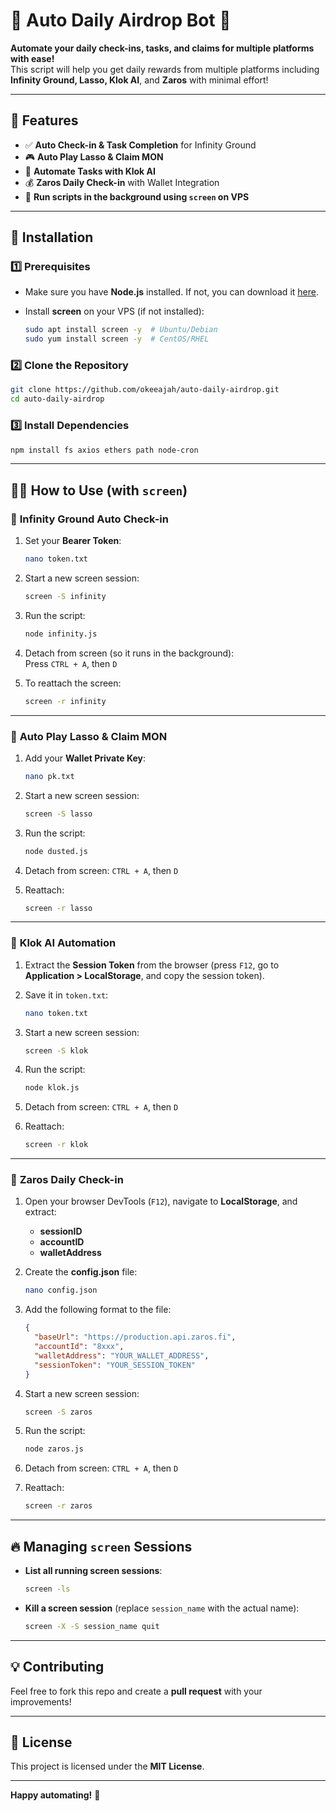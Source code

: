 # 🎉 **Auto Daily Airdrop Bot** 🎉

**Automate your daily check-ins, tasks, and claims for multiple platforms with ease!**  
This script will help you get daily rewards from multiple platforms including **Infinity Ground, Lasso, Klok AI**, and **Zaros** with minimal effort!

---

## 🧩 Features
- ✅ **Auto Check-in & Task Completion** for Infinity Ground
- 🎮 **Auto Play Lasso & Claim MON**
- 🤖 **Automate Tasks with Klok AI**
- 💰 **Zaros Daily Check-in** with Wallet Integration
- 🔄 **Run scripts in the background using `screen` on VPS**

---

## 🚀 Installation

### 1️⃣ Prerequisites
- Make sure you have **Node.js** installed. If not, you can download it [here](https://nodejs.org/).
- Install **screen** on your VPS (if not installed):

  ```bash
  sudo apt install screen -y  # Ubuntu/Debian
  sudo yum install screen -y  # CentOS/RHEL
  ```

### 2️⃣ Clone the Repository

```bash
git clone https://github.com/okeeajah/auto-daily-airdrop.git
cd auto-daily-airdrop
```

### 3️⃣ Install Dependencies

```bash
npm install fs axios ethers path node-cron
```

---

## 🏃‍♂️ How to Use (with `screen`)

### 🔹 **Infinity Ground Auto Check-in**
1. Set your **Bearer Token**:

   ```bash
   nano token.txt
   ```

2. Start a new screen session:

   ```bash
   screen -S infinity
   ```

3. Run the script:

   ```bash
   node infinity.js
   ```

4. Detach from screen (so it runs in the background):  
   Press `CTRL + A`, then `D`

5. To reattach the screen:

   ```bash
   screen -r infinity
   ```

---

### 🔹 **Auto Play Lasso & Claim MON**
1. Add your **Wallet Private Key**:

   ```bash
   nano pk.txt
   ```

2. Start a new screen session:

   ```bash
   screen -S lasso
   ```

3. Run the script:

   ```bash
   node dusted.js
   ```

4. Detach from screen: `CTRL + A`, then `D`

5. Reattach:

   ```bash
   screen -r lasso
   ```

---

### 🔹 **Klok AI Automation**
1. Extract the **Session Token** from the browser (press `F12`, go to **Application > LocalStorage**, and copy the session token).

2. Save it in `token.txt`:

   ```bash
   nano token.txt
   ```

3. Start a new screen session:

   ```bash
   screen -S klok
   ```

4. Run the script:

   ```bash
   node klok.js
   ```

5. Detach from screen: `CTRL + A`, then `D`

6. Reattach:

   ```bash
   screen -r klok
   ```

---

### 🔹 **Zaros Daily Check-in**
1. Open your browser DevTools (`F12`), navigate to **LocalStorage**, and extract:
   - **sessionID**
   - **accountID**
   - **walletAddress**

2. Create the **config.json** file:

   ```bash
   nano config.json
   ```

3. Add the following format to the file:

   ```json
   {
     "baseUrl": "https://production.api.zaros.fi",
     "accountId": "8xxx",
     "walletAddress": "YOUR_WALLET_ADDRESS",
     "sessionToken": "YOUR_SESSION_TOKEN"
   }
   ```

4. Start a new screen session:

   ```bash
   screen -S zaros
   ```

5. Run the script:

   ```bash
   node zaros.js
   ```

6. Detach from screen: `CTRL + A`, then `D`

7. Reattach:

   ```bash
   screen -r zaros
   ```

---

## 🔥 Managing `screen` Sessions
- **List all running screen sessions**:

  ```bash
  screen -ls
  ```

- **Kill a screen session** (replace `session_name` with the actual name):

  ```bash
  screen -X -S session_name quit
  ```

---

## 💡 Contributing
Feel free to fork this repo and create a **pull request** with your improvements!

---

## 📜 License
This project is licensed under the **MIT License**.

---

**Happy automating!** 🚀
